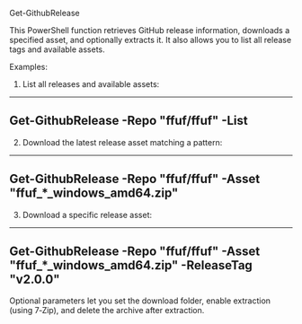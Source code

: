 Get-GithubRelease

This PowerShell function retrieves GitHub release information, downloads a specified asset, and optionally extracts it. It also allows you to list all release tags and available assets.

Examples:

1. List all releases and available assets:
--------------------------------------------------
Get-GithubRelease -Repo "ffuf/ffuf" -List
--------------------------------------------------

2. Download the latest release asset matching a pattern:
--------------------------------------------------
Get-GithubRelease -Repo "ffuf/ffuf" -Asset "ffuf_*_windows_amd64.zip"
--------------------------------------------------

3. Download a specific release asset:
--------------------------------------------------
Get-GithubRelease -Repo "ffuf/ffuf" -Asset "ffuf_*_windows_amd64.zip" -ReleaseTag "v2.0.0"
--------------------------------------------------

Optional parameters let you set the download folder, enable extraction (using 7‑Zip), and delete the archive after extraction.
